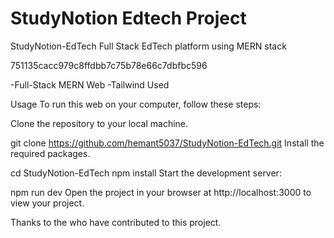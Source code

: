 

StudyNotion Edtech Project
=======

StudyNotion-EdTech
Full Stack EdTech platform using MERN stack

751135cacc979c8ffdbb7c75b78e66c7dbfbc596

-Full-Stack MERN Web -Tailwind Used

Usage To run this web on your computer, follow these steps:

Clone the repository to your local machine.

git clone https://github.com/hemant5037/StudyNotion-EdTech.git Install the required packages.

cd StudyNotion-EdTech npm install Start the development server:

npm run dev Open the project in your browser at http://localhost:3000 to view your project.

Thanks to the  who have contributed to this project.


